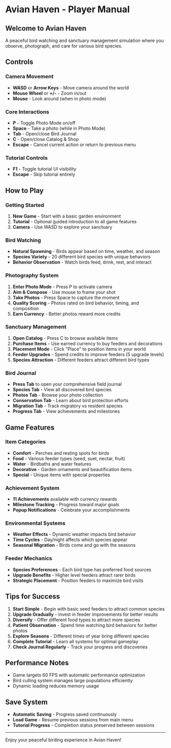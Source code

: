 # Avian Haven - Player Manual

## Welcome to Avian Haven
A peaceful bird watching and sanctuary management simulation where you observe, photograph, and care for various bird species.

## Controls

### Camera Movement
- **WASD** or **Arrow Keys** - Move camera around the world
- **Mouse Wheel** or **+/-** - Zoom in/out
- **Mouse** - Look around (when in photo mode)

### Core Interactions  
- **P** - Toggle Photo Mode on/off
- **Space** - Take a photo (while in Photo Mode)
- **Tab** - Open/close Bird Journal
- **C** - Open/close Catalog & Shop
- **Escape** - Cancel current action or return to previous menu

### Tutorial Controls
- **F1** - Toggle tutorial UI visibility
- **Escape** - Skip tutorial entirely

## How to Play

### Getting Started
1. **New Game** - Start with a basic garden environment
2. **Tutorial** - Optional guided introduction to all game features
3. **Camera** - Use WASD to explore your sanctuary

### Bird Watching
- **Natural Spawning** - Birds appear based on time, weather, and season
- **Species Variety** - 20 different bird species with unique behaviors
- **Behavior Observation** - Watch birds feed, drink, rest, and interact

### Photography System
1. **Enter Photo Mode** - Press P to activate camera
2. **Aim & Compose** - Use mouse to frame your shot
3. **Take Photos** - Press Space to capture the moment
4. **Quality Scoring** - Photos rated on bird behavior, timing, and composition
5. **Earn Currency** - Better photos reward more credits

### Sanctuary Management
1. **Open Catalog** - Press C to browse available items
2. **Purchase Items** - Use earned currency to buy feeders and decorations
3. **Placement Mode** - Click "Place" to position items in your world
4. **Feeder Upgrades** - Spend credits to improve feeders (5 upgrade levels)
5. **Species Attraction** - Different feeders attract different bird types

### Bird Journal
- **Press Tab** to open your comprehensive field journal
- **Species Tab** - View all discovered bird species
- **Photos Tab** - Browse your photo collection  
- **Conservation Tab** - Learn about bird protection efforts
- **Migration Tab** - Track migratory vs resident species
- **Progress Tab** - View achievements and milestones

## Game Features

### Item Categories
- **Comfort** - Perches and resting spots for birds
- **Food** - Various feeder types (seed, suet, nectar, fruit)
- **Water** - Birdbaths and water features
- **Decorative** - Garden ornaments and beautification items
- **Special** - Unique items with special properties

### Achievement System
- **11 Achievements** available with currency rewards
- **Milestone Tracking** - Progress toward major goals
- **Popup Notifications** - Celebrate your accomplishments

### Environmental Systems
- **Weather Effects** - Dynamic weather impacts bird behavior
- **Time Cycles** - Day/night affects which species appear
- **Seasonal Migration** - Birds come and go with the seasons

### Feeder Mechanics
- **Species Preferences** - Each bird type has preferred food sources
- **Upgrade Benefits** - Higher level feeders attract rarer birds
- **Strategic Placement** - Position feeders to maximize bird visits

## Tips for Success

1. **Start Simple** - Begin with basic seed feeders to attract common species
2. **Upgrade Gradually** - Invest in feeder improvements for better results
3. **Diversify** - Offer different food types to attract more species
4. **Patient Observation** - Spend time watching bird behaviors for better photos
5. **Explore Seasons** - Different times of year bring different species
6. **Complete Tutorial** - Learn all systems for optimal gameplay
7. **Check Journal Regularly** - Track your progress and discoveries

## Performance Notes
- Game targets 60 FPS with automatic performance optimization
- Bird culling system manages large populations efficiently
- Dynamic loading reduces memory usage

## Save System
- **Automatic Saving** - Progress saved continuously
- **Load Game** - Resume previous sessions from main menu
- **Tutorial Progress** - Completion status preserved between sessions

---

Enjoy your peaceful birding experience in Avian Haven!
